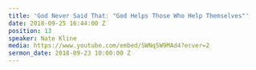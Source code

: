 ```yaml
---
title: 'God Never Said That: "God Helps Those Who Help Themselves"'
date: 2018-09-25 16:44:00 Z
position: 13
speaker: Nate Kline
media: https://www.youtube.com/embed/SWNq5W9MAd4?ecver=2
sermon_date: 2018-09-23 10:00:00 Z
---
```


